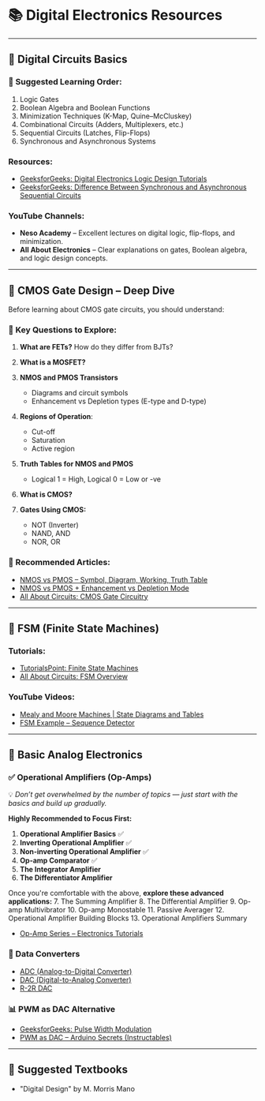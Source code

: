 # 📚 Digital Electronics Resources
---

## 🔹 Digital Circuits Basics

### 🧽 Suggested Learning Order:

1. Logic Gates
2. Boolean Algebra and Boolean Functions
3. Minimization Techniques (K-Map, Quine–McCluskey)
4. Combinational Circuits (Adders, Multiplexers, etc.)
5. Sequential Circuits (Latches, Flip-Flops)
6. Synchronous and Asynchronous Systems 

### Resources:

* [GeeksforGeeks: Digital Electronics Logic Design Tutorials](https://www.geeksforgeeks.org/digital-electronics-logic-design-tutorials/)
* [GeeksforGeeks: Difference Between Synchronous and Asynchronous Sequential Circuits](https://www.geeksforgeeks.org/difference-between-synchronous-and-asynchronous-sequential-circuits/)

### YouTube Channels:

* **Neso Academy** – Excellent lectures on digital logic, flip-flops, and minimization.
* **All About Electronics** – Clear explanations on gates, Boolean algebra, and logic design concepts.

---

## 🔹 CMOS Gate Design – Deep Dive

Before learning about CMOS gate circuits, you should understand:

### 🧠 Key Questions to Explore:

1. **What are FETs?** How do they differ from BJTs?
2. **What is a MOSFET?**
3. **NMOS and PMOS Transistors**

   * Diagrams and circuit symbols
   * Enhancement vs Depletion types (E-type and D-type)
4. **Regions of Operation**:

   * Cut-off
   * Saturation
   * Active region
5. **Truth Tables for NMOS and PMOS**

   * Logical 1 = High, Logical 0 = Low or -ve
6. **What is CMOS?**
7. **Gates Using CMOS:**

   * NOT (Inverter)
   * NAND, AND
   * NOR, OR

### 📘 Recommended Articles:

* [NMOS vs PMOS – Symbol, Diagram, Working, Truth Table](https://www.censtry.com/blog/nmos-vs-pmos-symbol-diagram-working-structure-truth-table.html)
* [NMOS vs PMOS + Enhancement vs Depletion Mode](https://www.circuitbread.com/tutorials/nmos-vs-pmos-and-enhancement-vs-depletion-mode-mosfets)
* [All About Circuits: CMOS Gate Circuitry](https://www.allaboutcircuits.com/textbook/digital/chpt-3/cmos-gate-circuitry/)

---

## 🔹 FSM (Finite State Machines)

### Tutorials:

* [TutorialsPoint: Finite State Machines](https://www.tutorialspoint.com/digital-electronics/digital-electronics-finite-state-machines.htm)
* [All About Circuits: FSM Overview](https://www.allaboutcircuits.com/textbook/digital/chpt-11/finite-state-machines/)

### YouTube Videos:

* [Mealy and Moore Machines | State Diagrams and Tables](https://youtu.be/kb-Ww8HaHuE?si=bSwA_gYKc4cTa7qn)
* [FSM Example – Sequence Detector](https://youtu.be/PbjntQf3sGc?si=QFE5lDBqZFtcfFKJ)

---

## 🔹 Basic Analog Electronics

### ✅ Operational Amplifiers (Op-Amps)

💡 *Don’t get overwhelmed by the number of topics — just start with the basics and build up gradually.*

**Highly Recommended to Focus First:**

1. **Operational Amplifier Basics** ✅
2. **Inverting Operational Amplifier** ✅
3. **Non-inverting Operational Amplifier** ✅
4. **Op-amp Comparator** ✅
5. **The Integrator Amplifier**
6. **The Differentiator Amplifier**

Once you're comfortable with the above, **explore these advanced applications:**
7\. The Summing Amplifier
8\. The Differential Amplifier
9\. Op-amp Multivibrator
10\. Op-amp Monostable
11\. Passive Averager
12\. Operational Amplifier Building Blocks
13\. Operational Amplifiers Summary

* [Op-Amp Series – Electronics Tutorials](https://www.electronics-tutorials.ws/opamp)

### 🎵 Data Converters

* [ADC (Analog-to-Digital Converter)](https://www.electronics-tutorials.ws/combination/analogue-to-digital-converter.html)
* [DAC (Digital-to-Analog Converter)](https://www.electronics-tutorials.ws/combination/digital-to-analogue-converter.html)
* [R-2R DAC](https://www.electronics-tutorials.ws/combination/r-2r-dac.html)

### 📊 PWM as DAC Alternative

* [GeeksforGeeks: Pulse Width Modulation](https://www.geeksforgeeks.org/pulse-width-modulation-pwm/)
* [PWM as DAC – Arduino Secrets (Instructables)](https://www.instructables.com/PWM-As-DAC-Secret-of-Arduino/)

---

## 📖 Suggested Textbooks

* "Digital Design" by M. Morris Mano

